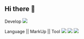 ## Hi there 👋

Develop
<img src="https://img.shields.io/badge/React-61DAFB?style=for-the-badge&logo=React&logoColor=white">

Language || MarkUp || Tool
<img src="https://img.shields.io/badge/JavaScript-F7DF1E?style=for-the-badge&logo=JavaScript&logoColor=white">
<img src="https://img.shields.io/badge/Python-3776AB?style=for-the-badge&logo=Python&logoColor=white">
<img src="https://img.shields.io/badge/HTML5-E34F26?style=for-the-badge&logo=HTML5&logoColor=white">

